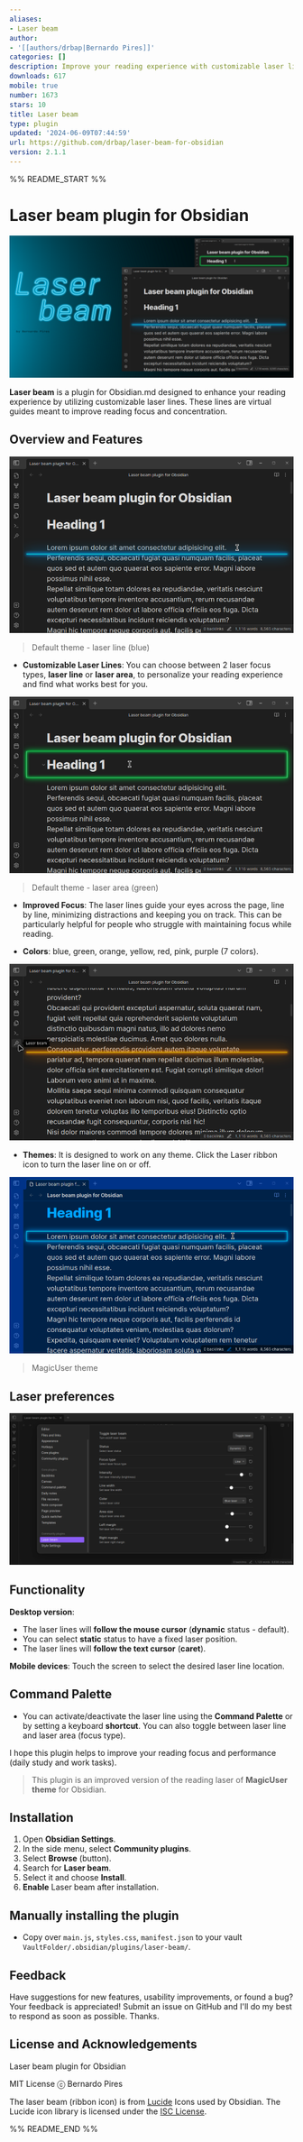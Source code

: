 ```yaml
---
aliases:
- Laser beam
author:
- '[[authors/drbap|Bernardo Pires]]'
categories: []
description: Improve your reading experience with customizable laser lines.
downloads: 617
mobile: true
number: 1673
stars: 10
title: Laser beam
type: plugin
updated: '2024-06-09T07:44:59'
url: https://github.com/drbap/laser-beam-for-obsidian
version: 2.1.1
---
```


%% README_START %%

# Laser beam plugin for Obsidian

![Laser beam plugin](https://raw.githubusercontent.com/drbap/laser-beam-for-obsidian/HEAD/images/laser_beam_plugin_intro.png)

**Laser beam** is a plugin for Obsidian.md designed to enhance your reading experience by utilizing customizable laser lines.  These lines are virtual guides meant to improve reading focus and concentration.

## Overview and Features

![Laser beam plugin](https://raw.githubusercontent.com/drbap/laser-beam-for-obsidian/HEAD/images/laser_beam_01.png)
> Default theme - laser line (blue)

- **Customizable Laser Lines**: You can choose between 2 laser focus types, **laser line** or **laser area**, to personalize your reading experience and find what works best for you.

![Laser beam plugin](https://raw.githubusercontent.com/drbap/laser-beam-for-obsidian/HEAD/images/laser_beam_02.png)
> Default theme - laser area (green)

- **Improved Focus**: The laser lines guide your eyes across the page, line by line, minimizing distractions and keeping you on track. This can be particularly helpful for people who struggle with maintaining focus while reading.

- **Colors**: blue, green, orange, yellow, red, pink, purple (7 colors).

![Laser beam plugin](https://raw.githubusercontent.com/drbap/laser-beam-for-obsidian/HEAD/images/laser_beam_04.png)

- **Themes**: It is designed to work on any theme. Click the Laser ribbon icon to turn the laser line on or off.

![Laser beam plugin](https://raw.githubusercontent.com/drbap/laser-beam-for-obsidian/HEAD/images/laser_beam_03.png)
> MagicUser theme


## Laser preferences

![Laser beam plugin](https://raw.githubusercontent.com/drbap/laser-beam-for-obsidian/HEAD/images/laser_beam_settings.png)


## Functionality

**Desktop version**:
- The laser lines will **follow the mouse cursor** (**dynamic** status - default).
- You can select **static** status to have a fixed laser position.
- The laser lines will **follow the text cursor** (**caret**).

**Mobile devices**: Touch the screen to select the desired laser line location.


## Command Palette

- You can activate/deactivate the laser line using the **Command Palette** or by setting a keyboard **shortcut**. You can also toggle between laser line and laser area (focus type).

I hope this plugin helps to improve your reading focus and performance (daily study and work tasks).

> This plugin is an improved version of the reading laser of **MagicUser theme** for Obsidian.

## Installation

1. Open **Obsidian Settings**.
2. In the side menu, select **Community plugins**.
3. Select **Browse** (button).
4. Search for **Laser beam**.
5. Select it and choose **Install**.
6. **Enable** Laser beam after installation.

## Manually installing the plugin

- Copy over `main.js`, `styles.css`, `manifest.json` to your vault `VaultFolder/.obsidian/plugins/laser-beam/`.

## Feedback

Have suggestions for new features, usability improvements, or found a bug? Your feedback is appreciated! Submit an issue on GitHub and I'll do my best to respond as soon as possible. Thanks.

## License and Acknowledgements

Laser beam plugin for Obsidian

MIT License ⓒ Bernardo Pires

The laser beam (ribbon icon) is from [Lucide](https://lucide.dev/) Icons used by Obsidian. The Lucide icon library is licensed under the [ISC License](https://lucide.dev/license).


%% README_END %%